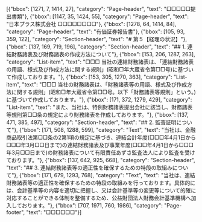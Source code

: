 [{"bbox": [1271, 7, 1414, 27], "category": "Page-header", "text": "□□□□□提出書類"}, {"bbox": [1147, 35, 1424, 55], "category": "Page-header", "text": "日本プラス株式会社 □□□□□□□□"}, {"bbox": [1278, 64, 1414, 84], "category": "Page-header", "text": "有価証券報告書"}, {"bbox": [105, 93, 359, 122], "category": "Section-header", "text": "# 第５【経理の状況】"}, {"bbox": [137, 169, 719, 196], "category": "Section-header", "text": "## 1. 連結財務諸表及び財務諸表の作成方法について"}, {"bbox": [153, 206, 1287, 263], "category": "List-item", "text": "□□□ 当社の連結財務諸表は、「連結財務諸表の用語、様式及び作成方法に関する規則」(昭和□年大蔵省令第□□号)に基づいて作成しております。"}, {"bbox": [153, 305, 1270, 363], "category": "List-item", "text": "□□□ 当社の財務諸表は、「財務諸表等の用語、様式及び作成方法に関する規則」(昭和□年大蔵省令第□□号。以下「財務諸表等規則」という。)に基づいて作成しております。"}, {"bbox": [171, 372, 1279, 429], "category": "List-item", "text": "また、当社は、特例財務諸表提出会社に該当し、財務諸表等規則第□□条の規定により財務諸表を作成しております。"}, {"bbox": [137, 471, 385, 497], "category": "Section-header", "text": "## 2. 監査証明について"}, {"bbox": [171, 508, 1288, 599], "category": "Text", "text": "当社は、金融商品取引法第□□条の2第1項の規定に基づき、連結会計年度(□□□年4月1日から□□□年3月□□日まで)の連結財務諸表及び事業年度(□□□年4月1日から□□□年3月□□日まで)の財務諸表について有限責任あずさ監査法人により監査を受けております。"}, {"bbox": [137, 642, 925, 668], "category": "Section-header", "text": "## 3. 連結財務諸表等の適正性を確保するための特段の取組みについて"}, {"bbox": [171, 679, 1293, 768], "category": "Text", "text": "当社は、連結財務諸表等の適正性を確保するための特段の取組みを行っております。具体的には、会計基準等の内容を適切に把握し、又は会計基準等の変更等について的確に対応することができる体制を整備するため、公益財団法人財務会計基準機構へ加入しております。"}, {"bbox": [707, 1971, 760, 1986], "category": "Page-footer", "text": "□□□□□□"}]